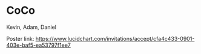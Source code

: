# CoCo
Kevin, Adam, Daniel

Poster link: https://www.lucidchart.com/invitations/accept/cfa4c433-0901-403e-baf5-ea53797f1ee7
